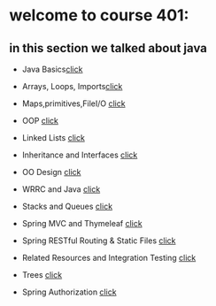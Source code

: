 # welcome to course 401:


## in this section we talked about java

* Java Basics[click](Java-Basics.md)

* Arrays, Loops, Imports[click](Arrays,Loops,Imports.md)

* Maps,primitives,FileI/O [click](Maps,primitives,FileI/O.md)

* OOP [click](OOP.md)

* Linked Lists [click](LinkedLists.md)

* Inheritance and Interfaces [click](InheritanceandInterfaces.md)

* OO Design [click](OODesign.md)

* WRRC and Java [click](WRRCandJava.md)

* Stacks and Queues [click](StacksandQueues.md)

* Spring MVC and Thymeleaf [click](SpringMVCandThymeleaf.md)

* Spring RESTful Routing & Static Files [click](SpringRESTfulRouting&StaticFiles.md)

* Related Resources and Integration Testing [click](RelatedResources.md)

* Trees [click](Trees.md)

* Spring Authorization [click](SpringAuthorization.md)



